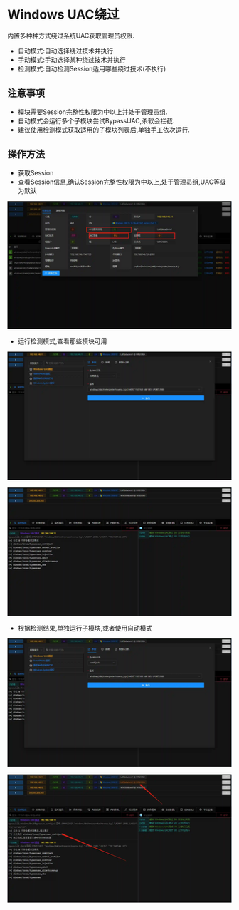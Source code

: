 # Windows UAC绕过

内置多种种方式绕过系统UAC获取管理员权限.

+ 自动模式:自动选择绕过技术并执行
+ 手动模式:手动选择某种绕过技术并执行
+ 检测模式:自动检测Session适用哪些绕过技术(不执行)

## 注意事项

+ 模块需要Session完整性权限为中以上并处于管理员组.
+ 自动模式会运行多个子模块尝试BypassUAC,杀软会拦截.
+ 建议使用检测模式获取适用的子模块列表后,单独手工依次运行.

## 操作方法

+ 获取Session
+ 查看Session信息,确认Session完整性权限为中以上,处于管理员组,UAC等级为默认

![](img\PrivilegeEscalation_BypassUserAccountControl_Windows\1.webp)

+ 运行检测模式,查看那些模块可用

![](img\PrivilegeEscalation_BypassUserAccountControl_Windows\2.webp)

![](img\PrivilegeEscalation_BypassUserAccountControl_Windows\3.webp)

+ 根据检测结果,单独运行子模块,或者使用自动模式

![](img\PrivilegeEscalation_BypassUserAccountControl_Windows\4.webp)

![](img\PrivilegeEscalation_BypassUserAccountControl_Windows\5.webp)


